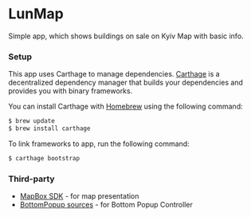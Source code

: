 # LunMap

Simple app, which shows buildings on sale on Kyiv Map with basic info.

### Setup

This app uses Carthage to manage dependencies.
[Carthage](https://github.com/Carthage/Carthage) is a decentralized dependency manager that builds your dependencies and provides you with binary frameworks.

You can install Carthage with [Homebrew](http://brew.sh/) using the following command:

```bash
$ brew update
$ brew install carthage
```

To link frameworks to app, run the following command:

```bash
$ carthage bootstrap
```

### Third-party
* [MapBox SDK](https://www.mapbox.com) - for map presentation
* [BottomPopup sources](https://github.com/ergunemr/BottomPopup) - for Bottom Popup Controller
